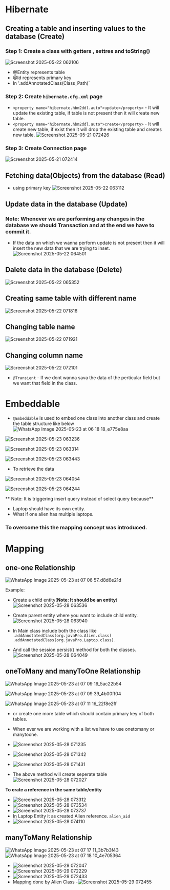 # Hibernate

## Creating a table and inserting values to the database (Create)

### Step 1: Create a class with getters , settres and toString()
![Screenshot 2025-05-22 062106](https://github.com/user-attachments/assets/1b61ec84-8a52-4cbc-990d-43d24060ea72)
- @Entity represents table
- @Id represents primary key
- In '.addAnnotatedClass(Class_Path)`
### Step 2: Create `hibernate.cfg.xml` page
- `<property name="hibernate.hbm2ddl.auto">update</property>` - It will update the existing table, if table is not present then it will create new table.
- `<property name="hibernate.hbm2ddl.auto">create</property>` - It will create new table, if exist then it will drop the existing table and creates new table.
![Screenshot 2025-05-21 072426](https://github.com/user-attachments/assets/b5df5023-ab08-493a-a9dc-934a28f19124)
### Step 3: Create Connection page
![Screenshot 2025-05-21 072414](https://github.com/user-attachments/assets/f52de8be-80da-472d-856e-481f1c8d052b)

## Fetching data(Objects) from the database (Read)

- using primary key
![Screenshot 2025-05-22 063112](https://github.com/user-attachments/assets/9e4a7c68-2b06-462f-ae19-adda9b200feb)

## Update data in the database (Update)

### Note: Whenever we are performing any changes in the database we should **Transaction** and at the end we have to **commit** it.

- If the data on which we wanna perform update is not present then it will insert the new data that we are trying to inset.
![Screenshot 2025-05-22 064501](https://github.com/user-attachments/assets/f1772b59-7991-4382-8d57-60076c5f3c3c)

## Dalete data in the database (Delete)

![Screenshot 2025-05-22 065352](https://github.com/user-attachments/assets/ae2d293c-5653-4446-be51-1a3113c53862)


## Creating same table with different name

![Screenshot 2025-05-22 071816](https://github.com/user-attachments/assets/3324d204-83c7-4465-97df-f133955d9f0a)

## Changing table name

![Screenshot 2025-05-22 071921](https://github.com/user-attachments/assets/a0f2f3d3-8c3e-4e97-8182-d30c6d9e01cf)

## Changing column name

![Screenshot 2025-05-22 072101](https://github.com/user-attachments/assets/566d9725-c0dc-40c8-bfe4-4cb7c3af1494)

- `@Transient` - If we dont wanna sava the data of the perticular field but we want that field in the class.

# Embeddable

- `@Embeddable` is used to embed one class into another class and create the table structure
like below
![WhatsApp Image 2025-05-23 at 06 18 18_e775e8aa](https://github.com/user-attachments/assets/eabe0741-7c7f-4673-8026-ed6713cd100c)  

![Screenshot 2025-05-23 063236](https://github.com/user-attachments/assets/ca1382dd-db6e-429f-a390-4f12be65383d)

![Screenshot 2025-05-23 063314](https://github.com/user-attachments/assets/85dbe467-96c6-4884-a139-26a58ba6e277)

![Screenshot 2025-05-23 063443](https://github.com/user-attachments/assets/9bf06b57-8e9f-456e-893f-c6ab0eaaa33e)

- To retrieve the data

![Screenshot 2025-05-23 064054](https://github.com/user-attachments/assets/c44ae8bf-d92f-4934-9bbd-3b35bab8ae15)

![Screenshot 2025-05-23 064244](https://github.com/user-attachments/assets/907e67aa-de82-455d-afd1-23f277c8125b)

** Note: It is triggering insert query instead of select query because**
- Laptop should have its own entity.
- What if one alien has multiple laptops.

### To overcome this the mapping concept was introduced.

# Mapping

## one-one Relationship
![WhatsApp Image 2025-05-23 at 07 06 57_d8d6e21d](https://github.com/user-attachments/assets/3f92fea6-efaa-4fda-90cd-161cdb40735a)

Example:

- Create a child entity(**Note: It should be an entity**)
![Screenshot 2025-05-28 063536](https://github.com/user-attachments/assets/0cbbebda-7d2a-4afc-8e29-c7f10ebd7c30)

- Create parent entity where you want to include child entity.
![Screenshot 2025-05-28 063940](https://github.com/user-attachments/assets/7be739ea-7845-4bb5-ac2e-5a8c8036f08c)

- In Main class include both the class like `.addAnnotatedClass(org.javaPro.Alien.class)
        .addAnnotatedClass(org.javaPro.Laptop.class).`
- And call the session.persist() method for both the classes.    
![Screenshot 2025-05-28 064049](https://github.com/user-attachments/assets/fcceab75-0501-46f7-a213-29d3c4c6e5b1)


## oneToMany and manyToOne Relationship

![WhatsApp Image 2025-05-23 at 07 09 19_5ac22b54](https://github.com/user-attachments/assets/ad1c1b95-4fbb-477a-b391-e100b66971f9)

![WhatsApp Image 2025-05-23 at 07 09 39_4b00ff04](https://github.com/user-attachments/assets/f2d08ca1-cbee-446c-9b76-ee66d2ab20a0)

![WhatsApp Image 2025-05-23 at 07 11 16_22f8e2ff](https://github.com/user-attachments/assets/026d2a07-d9e3-4096-be54-f581788d944b)

- or create one more table which should contain primary key of both tables.

- When ever we are working with a list we have to use onetomany or manytoone.

- ![Screenshot 2025-05-28 071235](https://github.com/user-attachments/assets/8ffda38e-2b97-48f0-a175-f40cbfc910f4)

- ![Screenshot 2025-05-28 071342](https://github.com/user-attachments/assets/1b04b252-1fea-4ad3-a503-8b38ef42f75d)
  
- ![Screenshot 2025-05-28 071431](https://github.com/user-attachments/assets/9d5bd9af-baa0-4ba4-9027-fb3f72a59da9)

- The above method will create seperate table
![Screenshot 2025-05-28 072027](https://github.com/user-attachments/assets/557be67e-7811-4250-9287-023b6c529e4b)

**To crate a reference in the same table/entity**

- ![Screenshot 2025-05-28 073312](https://github.com/user-attachments/assets/f33f38e5-dd4e-4a11-a999-9fe464afe41a)
-  ![Screenshot 2025-05-28 073534](https://github.com/user-attachments/assets/c9fe64f1-d339-43f3-b0bc-80a126444403)
-  ![Screenshot 2025-05-28 073737](https://github.com/user-attachments/assets/be925dbd-d004-441d-947e-d075a5619614)
-  In Laptop Entity it as created Alien reference. `alien_aid`
-  ![Screenshot 2025-05-28 074110](https://github.com/user-attachments/assets/065459b9-8739-4c32-8548-08d11c5adf75)


## manyToMany Relationship

![WhatsApp Image 2025-05-23 at 07 17 11_3b7b3f43](https://github.com/user-attachments/assets/2188c00f-4f20-49bd-9436-7866b82c44da)
![WhatsApp Image 2025-05-23 at 07 18 10_4e705364](https://github.com/user-attachments/assets/d25175c9-bf8c-4110-9063-23793354e91e)


- ![Screenshot 2025-05-29 072047](https://github.com/user-attachments/assets/9866c8e1-9209-4a19-a0cf-dc3f81a89c3c)
- ![Screenshot 2025-05-29 072229](https://github.com/user-attachments/assets/f1f8d680-c922-4e97-bf88-533bc08b2414)
- ![Screenshot 2025-05-29 072433](https://github.com/user-attachments/assets/4046c8a9-35f6-4da9-a8c4-f07b6b331c94)
- Mapping done by Alien Class
-![Screenshot 2025-05-29 072455](https://github.com/user-attachments/assets/87fce707-3de8-433f-bf46-0259e23e3418)
